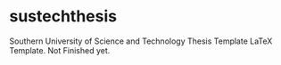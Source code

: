 # sustechthesis
Southern University of Science and Technology Thesis Template LaTeX Template.
Not Finished yet.